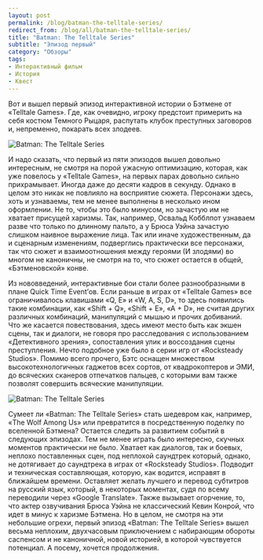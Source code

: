 ```yaml
---
layout: post
permalink: /blog/batman-the-telltale-series/
redirect_from: /blog/all/batman-the-telltale-series/
title: "Batman: The Telltale Series"
subtitle: "Эпизод первый"
category: "Обзоры"
tags:
- Интерактивный фильм
- История
- Квест
---
```


Вот и вышел первый эпизод интерактивной истории о Бэтмене от «Telltale Games». Где, как очевидно, игроку предстоит примерить на себя костюм Темного Рыцаря, распутать клубок преступных заговоров и, непременно, покарать всех злодеев.

![Batman: The Telltale Series](http://i.imgur.com/6kzc8IO.jpg)

И надо сказать, что первый из пяти эпизодов вышел довольно интересным, не смотря на порой ужасную оптимизацию, которая, как уже повелось у «Telltale Games», на первых парах довольно сильно прихрамывает. Иногда даже до десяти кадров в секунду. Однако в целом это никак не повлияло на восприятие сюжета. Персонажи здесь, хоть и узнаваемы, тем не менее выполнены в несколько ином оформлении. Не то, чтобы это было минусом, но зачастую им не хватает присущей харизмы. Так, например, Освальд Кобблпот узнаваем разве что только по длинному пальто, а у Брюса Уэйна зачастую слишком наивное выражение лица. Так или иначе художественным, да и сценарным изменениям, подверглись практически все персонажи, так что сюжет и взаимоотношения между героями (И злодями) во многом не каноничны, не смотря на то, что сюжет остается в общей, «Бэтменовской» конве.

Из нововведений, интерактивные бои стали более разнообразными в плане Quick Time Event’ов. Если раньше в играх от «Telltale Games» все ограничивалось клавишами «Q, E» и «W, A, S, D», то здесь появились такие комбинации, как «Shift + Q», «Shift + E», «A + D», не считая других различных комбинаций, манипуляций с мышью и прочих добиваний. Что же касается повествования, здесь имеют место быть как экшен сцены, так и диалоги, не говоря про расследования с использованием «Детективного зрения», сопоставления улик и воссоздания сцены преступления. Нечто подобное уже было в серии игр от «Rocksteady Studios». Помимо всего прочего, Бэтс оснащен множеством высокотехнологичных гаджетов всех сортов, от квадрокоптеров и ЭМИ, до всяческих сканеров отпечатков пальцев, с которыми вам также позволят совершить всяческие манипуляции.

![Batman: The Telltale Series](http://i.imgur.com/peoIbmb.jpg)

Сумеет ли «Batman: The Telltale Series» стать шедевром как, например, «The Wolf Among Us» или превратится в посредственную поделку по вселенной Бэтмена? Остается следить за развитием событий в следующих эпизодах. Тем не менее играть было интересно, скучных моментов практически не было. Хватает как диалогов, так и боевых, неплохо поставленных сцен, под неплохой саундтрек который, однако, не дотягивает до саундтрека в играх от «Rocksteady Studios». Подводит и техническая составляющая, которую, как водится, исправят в ближайшем времени. Оставляет желать лучшего и перевод субтитров на русский язык, который, в некоторых моментах, судя по всему переводили через «Google Translate». Также вызывает огорчение, то, что актер озвучивания Брюса Уэйна не классический Кевин Конрой, что идет в минус к харизме Бэтмена. Но в целом, не смотря на эти небольшие огрехи, первый эпизод «Batman: The Telltale Series» вышел весьма неплохим, двухчасовым приключением с набирающим обороты саспенсом и не каноничной, новой историей, в которой чувствуется потенциал. А посему, хочется продолжения.